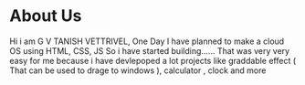 # About Us
Hi i am G V TANISH VETTRIVEL, One Day I have planned to make a cloud OS using HTML, CSS, JS So i have started building...... That was very very easy for me because i have devlepoped a lot projects like graddable effect ( That can be used to drage to windows ), calculator , clock and more
